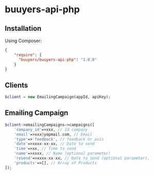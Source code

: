 # buuyers-api-php

## Installation

Using Composer:

```json
{
    "require": {
      "buuyers/buuyers-api-php": "1.0.0"
    }
}
```

## Clients

```php
$client = new EmailingCampaign(appId, apiKey);
```

## Emailing Campaign

```php
$client->emailingCampaigns->campaigns([
    'company_id'=>xxx, // Id company
    'email'=>xxx@yopmail.com, // Email
    'type'=>'feedback', // feedback or avis
    'date'=>xxxx-xx-xx, // Date to send
    'time'=>xx, // Time to send
    'name'=>xxxx, // Name (optional parameter)
    'resend'=>xxxx-xx-xx, // Date to send (optional parameter),
    'products'=>[], // Array of Products
]);
```
